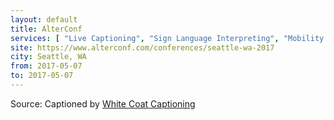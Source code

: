 ```yaml
---
layout: default
title: AlterConf
services: [ "Live Captioning", "Sign Language Interpreting", "Mobility Access", "Childcare", "Restrooms: All-Gender / Gender-Neutral" ]
site: https://www.alterconf.com/conferences/seattle-wa-2017
city: Seattle, WA
from: 2017-05-07
to: 2017-05-07
---
```


Source: Captioned by [White Coat Captioning](http://www.whitecoatcaptioning.com/)